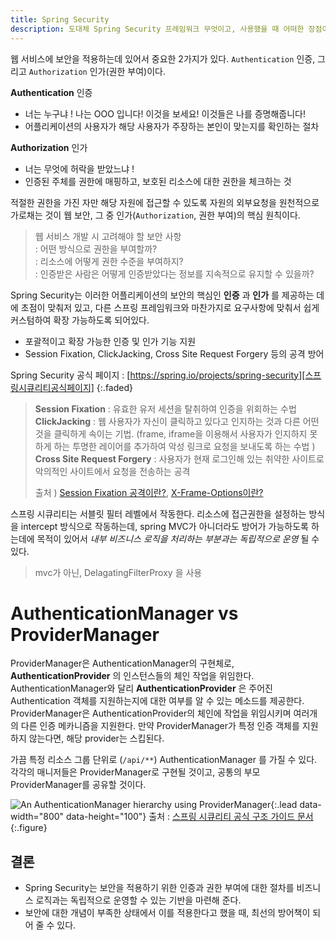 ```yaml
---
title: Spring Security
description: 도대체 Spring Security 프레임워크 무엇이고, 사용했을 때 어떠한 장점이 있는가?
---
```



웹 서비스에 보안을 적용하는데 있어서 중요한 2가지가 있다.
`Authentication` 인증, 그리고 `Authorization` 인가(권한 부여)이다.

**Authentication** 인증
   - 너는 누구냐 ! 나는 OOO 입니다! 이것을 보세요! 이것들은 나를 증명해줍니다!
   - 어플리케이션의 사용자가 해당 사용자가 주장하는 본인이 맞는지를 확인하는 절차

**Authorization** 인가
   - 너는 무엇에 허락을 받았느냐 !
   - 인증된 주체를 권한에 매핑하고, 보호된 리소스에 대한 권한을 체크하는 것


적절한 권한을 가진 자만 해당 자원에 접근할 수 있도록 자원의 외부요청을 원천적으로 가로채는 것이 웹 보안, 그 중 인가(`Authorization`, 권한 부여)의 핵심 원칙이다.


>웹 서비스 개발 시 고려해야 할 보안 사항  
>   : 어떤 방식으로 권한을 부여할까?  
>   : 리소스에 어떻게 권한 수준을 부여하지?  
>   : 인증받은 사람은 어떻게 인증받았다는 정보를 지속적으로 유지할 수 있을까?


Spring Security는 이러한 어플리케이션의 보안의 핵심인 **인증** 과 **인가** 를 제공하는 데에 초점이 맞춰저 있고, 다른 스프링 프레임워크와 마찬가지로 요구사항에 맞춰서 쉽게 커스텀하여 확장 가능하도록 되어있다.

- 포괄적이고 확장 가능한 인증 및 인가 기능 지원
- Session Fixation, ClickJacking, Cross Site Request Forgery 등의 공격 방어

Spring Security 공식 페이지 : [https://spring.io/projects/spring-security][스프링시큐리티공식페이지]
{:.faded}


> **Session Fixation** : 유효한 유저 세션을 탈취하여 인증을 위회하는 수법  
> **ClickJacking** : 웹 사용자가 자신이 클릭하고 있다고 인지하는 것과 다른 어떤 것을 클릭하게 속이는 기법. (frame, iframe을 이용해서 사용자가 인지하지 못하게 하는 투명한 레이어를 추가하여 악성 링크로 요청을 보내도록 하는 수법 )
> **Cross Site Request Forgery** : 사용자가 현재 로그인해 있는 취약한 사이트로 악의적인 사이트에서 요청을 전송하는 공격
>
> 출처 ) [Session Fixation 공격이란?][Session Fixation 공격이란?], [X-Frame-Options이란?][X-Frame-Options이란?]


스프링 시큐리티는 서블릿 필터 레벨에서 작동한다. 리소스에 접근권한을 설정하는 방식을 intercept 방식으로 작동하는데, spring MVC가 아니더라도 방어가 가능하도록 하는데에 목적이 있어서 _내부 비즈니스 로직을 처리하는 부분과는 독립적으로 운영_ 될 수 있다.
> mvc가 아닌, DelagatingFilterProxy 을 사용


# AuthenticationManager vs ProviderManager
ProviderManager은 AuthenticationManager의 구현체로, **AuthenticationProvider** 의 인스턴스들의 체인 작업을 위임한다. AuthenticationManager와 달리 **AuthenticationProvider** 은 주어진 Authentication 객체를 지원하는지에 대한 여부를 알 수 있는 메소드를 제공한다. ProviderManager은 AuthenticationProvider의 체인에 작업을 위임시키며 여러개의 다른 인증 메카니즘을 지원한다. 만약 ProviderManager가 특정 인증 객체를 지원하지 않는다면, 해당 provider는 스킵된다.

가끔 특정 리소스 그룹 단위로 (`/api/**`) AuthenticationManager 를 가질 수 있다. 각각의 매니저들은 ProviderManager로 구현될 것이고, 공통의 부모 ProviderManager를 공유할 것이다.


![An AuthenticationManager hierarchy using ProviderManager](https://kyuuuunmi.github.io/notes/assets/img/posts/2019-03-03-Spring-Security-01.png){:.lead data-width="800" data-height="100"}
출처 : [스프링 시큐리티 공식 구조 가이드 문서][스프링 시큐리티 구조]
{:.figure}


## 결론  
- Spring Security는 보안을 적용하기 위한 인증과 권한 부여에 대한 절차를 비즈니스 로직과는 독립적으로 운영할 수 있는 기반을 마련해 준다.
- 보안에 대한 개념이 부족한 상태에서 이를 적용한다고 했을 때, 최선의 방어책이 되어 줄 수 있다.



[스프링시큐리티공식페이지]: https://spring.io/projects/spring-security
[Session Fixation 공격이란?]: https://reiphiel.tistory.com/entry/session-fixation-vulnerability  
[X-Frame-Options이란?]: (https://blog.one0.me/etc/X-Frame-Options-%EC%9D%B4%EB%9E%80/)
[스프링 시큐리티 구조]: https://spring.io/guides/topicals/spring-security-architecture/
